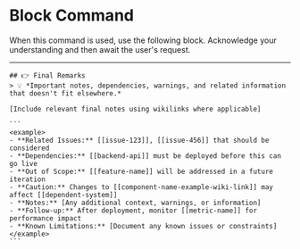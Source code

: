 # Block Command

When this command is used, use the following block. Acknowledge your understanding and then await the user's request.

---

``````````
## 👉 Final Remarks
> 💡 *Important notes, dependencies, warnings, and related information that doesn't fit elsewhere.*

[Include relevant final notes using wikilinks where applicable]

```
<example>
- **Related Issues:** [[issue-123]], [[issue-456]] that should be considered
- **Dependencies:** [[backend-api]] must be deployed before this can go live
- **Out of Scope:** [[feature-name]] will be addressed in a future iteration
- **Caution:** Changes to [[component-name-example-wiki-link]] may affect [[dependent-system]]
- **Notes:** [Any additional context, warnings, or information]
- **Follow-up:** After deployment, monitor [[metric-name]] for performance impact
- **Known Limitations:** [Document any known issues or constraints]
</example>
```
``````````
